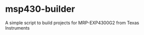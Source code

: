 msp430-builder
==============

A simple script to build projects for MRP-EXP4300G2 from Texas Instruments